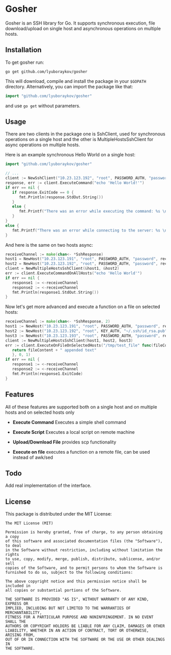 Gosher
======

Gosher is an SSH library for Go. 
It supports synchronous execution, file download/upload on single host 
and asynchronous operations on multiple hosts.

Installation
------------

To get gosher run: 
```shell
go get github.com/lyuboraykov/gosher
```
This will download, compile and install the package in your `$GOPATH` directory.
Alternatively, you can import the package like that:
```go
import "github.com/lyuboraykov/gosher"
```
and use `go get` without parameters.

Usage
-----

There are two clients in the package one is SshClient, used for synchronous 
operations on a single host and the other is MultipleHostsSshClient for 
async operations on multiple hosts.

Here is an example synchronous Hello World on a single host: 
```go
import "github.com/lyuboraykov/gosher"

// ...
client := NewSshClient("10.23.123.192", "root", PASSWORD_AUTH, "password")
response, err := client.ExecuteCommand("echo 'Hello World!'")
if err == nil {
   if response.ExitCode == 0 {
      fmt.Println(response.StdOut.String())
   }
   else {
      fmt.Printf("There was an error while executing the command: %s \n", response.StdErr.String())
   }
}
else {
   fmt.Printf("There was an error while connecting to the server: %s \n", err.Error())
}
```

And here is the same on two hosts async: 

```go
receiveChannel := make(chan<- *SshResponse)
host1 = NewHost("10.23.123.191", "root", PASSWORD_AUTH, "password", receiveChannel)
host2 = NewHost("10.23.123.192", "root", PASSWORD_AUTH, "password", receiveChannel)
client = NewMultipleHostsSshClient(&host1, &host2)
err := client.ExecuteCommandOnAllHosts("echo 'Hello World'")
if err == nil {
   response1 := <-receiveChannel
   response2 := <-receiveChannel
   fmt.Println(response1.StdOut.String())
}
```

Now let's get more advanced and execute a function on a file on selected hosts:

```go
receiveChannel := make(chan<- *SshResponse, 2)
host1 := NewHost("10.23.123.191", "root", PASSWORD_AUTH, "password", receiveChannel)
host2 := NewHost("10.23.123.192", "root", KEY_AUTH, "~/.ssh/id_rsa.pub", receiveChannel)
host3 := NewHost("10.23.123.193", "root", PASSWORD_AUTH, "password", receiveChannel)
client := NewMultipleHostsSshClient(host1, host2, host3)
err := client.ExecuteOnFileOnSelectedHosts("/tmp/test_file" func(fileContent string) {
   return fileContent + " appended text"
   }, 0, 1)
if err == nil {
   response1 := <-receiveChannel
   response2 := <-receiveChannel
   fmt.Println(response1.ExitCode)
}
```

Features
--------
All of these features are supported both on a single host and on multiple hosts
and on selected hosts only

*   **Execute Command** Executes a simple shell command

*   **Execute Script** Executes a local script on remote machine

*   **Upload/Download File** provides scp functionality

*   **Execute on file** executes a function on a remote file, can be used
    instead of awk/sed

Todo
----

Add real implementation of the interface.

License
-------
This package is distributed under the MIT License:

```
The MIT License (MIT)

Permission is hereby granted, free of charge, to any person obtaining a copy
of this software and associated documentation files (the "Software"), to deal
in the Software without restriction, including without limitation the rights
to use, copy, modify, merge, publish, distribute, sublicense, and/or sell
copies of the Software, and to permit persons to whom the Software is
furnished to do so, subject to the following conditions:

The above copyright notice and this permission notice shall be included in
all copies or substantial portions of the Software.

THE SOFTWARE IS PROVIDED "AS IS", WITHOUT WARRANTY OF ANY KIND, EXPRESS OR
IMPLIED, INCLUDING BUT NOT LIMITED TO THE WARRANTIES OF MERCHANTABILITY,
FITNESS FOR A PARTICULAR PURPOSE AND NONINFRINGEMENT. IN NO EVENT SHALL THE
AUTHORS OR COPYRIGHT HOLDERS BE LIABLE FOR ANY CLAIM, DAMAGES OR OTHER
LIABILITY, WHETHER IN AN ACTION OF CONTRACT, TORT OR OTHERWISE, ARISING FROM,
OUT OF OR IN CONNECTION WITH THE SOFTWARE OR THE USE OR OTHER DEALINGS IN
THE SOFTWARE.
```